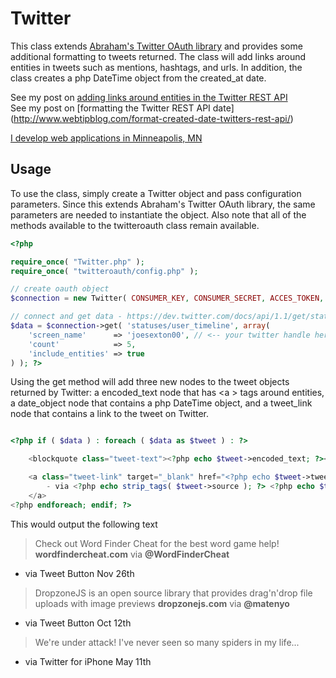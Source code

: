 Twitter
=======

This class extends [Abraham's Twitter OAuth library](https://github.com/abraham/twitteroauth) and provides some additional formatting to tweets returned.  The class will add links around entities in tweets such as mentions, hashtags, and urls.  In addition, the class creates a php DateTime object from the created_at date.

See my post on [adding links around entities in the Twitter REST API](http://www.webtipblog.com/add-links-to-twitter-mentions-hashtags-and-urls-with-php-and-the-twitter-1-1-oauth-api/)<br>
See my post on [formatting the Twitter REST API date] (http://www.webtipblog.com/format-created-date-twitters-rest-api/)

[I develop web applications in Minneapolis, MN](http://www.josephmsexton.com)

Usage
------------

To use the class, simply create a Twitter object and pass configuration parameters.  Since this extends Abraham's Twitter OAuth library, the same parameters are needed to instantiate the object.  Also note that all of the methods available to the twitteroauth class remain available.
``` php
<?php

require_once( "Twitter.php" );
require_once( "twitteroauth/config.php" );

// create oauth object
$connection = new Twitter( CONSUMER_KEY, CONSUMER_SECRET, ACCES_TOKEN, ACCES_TOKEN_SECRET ); // define in config.php

// connect and get data - https://dev.twitter.com/docs/api/1.1/get/statuses/user_timeline
$data = $connection->get( 'statuses/user_timeline', array(
	'screen_name'      => 'joesexton00', // <-- your twitter handle here
	'count'            => 5,
	'include_entities' => true
) ); ?>

```

Using the get method will add three new nodes to the tweet objects returned by Twitter: a encoded_text node that has &lt;a &gt; tags around entities, a date_object node that contains a php DateTime object, and a tweet_link node that contains a link to the tweet on Twitter.
``` php

<?php if ( $data ) : foreach ( $data as $tweet ) : ?>

	<blockquote class="tweet-text"><?php echo $tweet->encoded_text; ?></blockquote>

	<a class="tweet-link" target="_blank" href="<?php echo $tweet->tweet_link; ?>" >
		- via <?php echo strip_tags( $tweet->source ); ?> <?php echo $tweet->date_object->format('M jS'); ?>
	</a>
<?php endforeach; endif; ?>

```

This would output the following text
<br>

> Check out Word Finder Cheat for the best word game help! **wordfindercheat.com** via **@WordFinderCheat**<br>

- via Tweet Button Nov 26th<br>

> DropzoneJS is an open source library that provides drag'n'drop file uploads with image previews **dropzonejs.com** via **@matenyo**<br>

- via Tweet Button Oct 12th<br>

> We're under attack! I've never seen so many spiders in my life...<br>

- via Twitter for iPhone May 11th<br>

